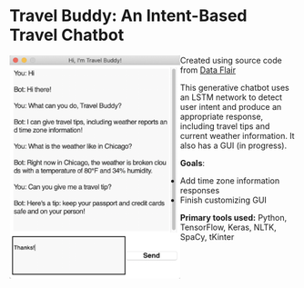 # Travel Buddy: An Intent-Based Travel Chatbot

<img align="left" width="300" src="travel_buddy_preview.png">

Created using source code from [Data Flair](https://data-flair.training/blogs/python-chatbot-project/)

This generative chatbot uses an LSTM network to detect user intent and produce an appropriate response, including travel tips and current weather information. It also has a GUI (in progress).

**Goals**:
 - Add time zone information responses
 - Finish customizing GUI

**Primary tools used:** Python, TensorFlow, Keras, NLTK, SpaCy, tKinter
